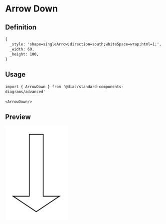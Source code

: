 # Arrow Down

## Definition

```
{
  _style: 'shape=singleArrow;direction=south;whiteSpace=wrap;html=1;',
  _width: 60,
  _height: 100,
}
```

## Usage

```
import { ArrowDown } from '@diac/standard-components-diagrams/advanced'

<ArrowDown/>
```

## Preview

<img src="./arrow-down.png" width="200"/>
